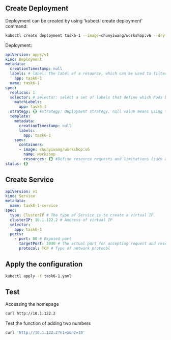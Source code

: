## Create Deployment
Deployment can be created by using 'kubectl create deployment' command: 
``` bash
kubectl create deployment task6-1 --image=chunyiwang/workshop:v6 --dry-run=client -o yaml > task6-1.yaml #--dry-run=client: Verify configuration without making actual changes
```
Deployment: 
``` yaml
apiVersion: apps/v1
kind: Deployment
metadata:
  creationTimestamp: null
  labels: # label: the label of a resource, which can be used to filter resources
    app: task6-1
  name: task6-1
spec:
  replicas: 1
  selector: # selector: select a set of labels that define which Pods belong to this deployment.
    matchLabels:
      app: task6-1
  strategy: {} #strategy: Deployment strategy, null value means using the default strategy of rolling updates
  template:
    metadata:
      creationTimestamp: null
      labels:
        app: task6-1
    spec:
      containers:
      - image: chunyiwang/workshop:v6
        name: workshop
        resources: {} #Define resource requests and limitations (such as memory or CPU), where null means unlimited
status: {}
```
## Create Service
``` yaml
apiVersion: v1
kind: Service
metadata:
  name: task6-1-service
spec:
  type: ClusterIP # The type of Service is to create a virtual IP
  clusterIP: 10.1.122.2 # Address of virtual IP
  selector:
    app: task6-1
  ports:
    - port: 80 # Exposed port
      targetPort: 3040 # The actual port for accepting request and resolution (the port defined in the code)
      protocol: TCP # Type of network protocol
```

## Apply the configuration
``` bash
kubectl apply -f task6-1.yaml
```

## Test
Accessing the homepage
``` bash
curl http://10.1.122.2
```
Test the function of adding two numbers
``` bash
curl 'http://10.1.122.2?n1=5&n2=10'
```
